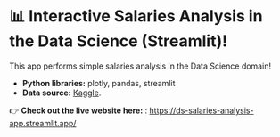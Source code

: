 # 📊 Interactive Salaries Analysis in the Data Science (Streamlit)!

This app performs simple salaries analysis in the Data Science domain!
* **Python libraries:** plotly, pandas, streamlit
* **Data source:** [Kaggle](https://www.kaggle.com/datasets/ruchi798/data-science-job-salaries/download?datasetVersionNumber=1).

👉 **Check out the live website here:** :
https://ds-salaries-analysis-app.streamlit.app/
